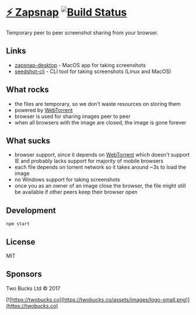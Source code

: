 # [:zap: Zapsnap](http://zapsnap.io/) [![Build Status](https://travis-ci.org/twobucks/snapzap.svg?branch=master)](https://travis-ci.org/twobucks/snapzap)

Temporary peer to peer screenshot sharing from your browser.

## Links

* [zapsnap-desktop](https://github.com/twobucks/zapsnap-desktop) - MacOS app for taking screenshots
* [seedshot-cli](https://github.com/twobucks/seedshot-cli) - CLI tool for taking screenshots (Linux and MacOS)

## What rocks

* the files are temporary, so we don't waste resources on storing them
* powered by [WebTorrent](https://github.com/feross/webtorrent)
* browser is used for sharing images peer to peer
* when all browsers with the image are closed, the image is gone forever

## What sucks

* browser support, since it depends on [WebTorrent](https://github.com/feross/webtorrent) which doesn't support IE and probably lacks support for majority
of mobile browsers
* each file depends on torrent network so it takes around ~3s to load the image
* no Windows support for taking screenshots
* once you as an owner of an image close the browser, the file might still be available if other peers keep their browser open

## Development

```
npm start
```

## License

MIT

## Sponsors

Two Bucks Ltd © 2017

[![https://twobucks.co](https://twobucks.co/assets/images/logo-small.png)](https://twobucks.co)
